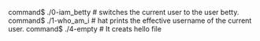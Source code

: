 command$ ./0-iam_betty  # switches the current user to the user betty.
command$ ./1-who_am_i   # hat prints the effective username of the current user.
command$ ./4-empty      # It creats hello file
